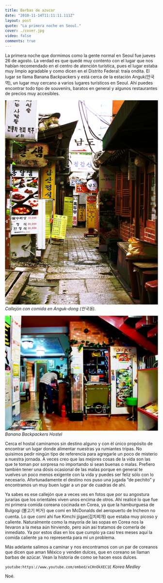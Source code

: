 ```yaml
---
title: Barbas de azucar
date: "2010-11-14T11:11:11.111Z"
layout: post
quote: "La primera noche en Seoul."
cover: ./cover.jpg
video: false
comments: true
---
```


La primera noche que dormimos como la gente normal en Seoul fue jueves 26 de agosto.
La verdad es que quedé muy contento con el lugar que nos habían recomendado en el centro
de atención turística, pues el lugar estaba muy limpio agradable y como dicen en el Distrito
Federal: traía ondita. El lugar se llama Banana Backpackers y está cerca de la estación Anguk(안국역),
un lugar muy cercano a varios lugares turísticos en Seoul. Ahí puedes encontrar todo tipo de souvenirs,
baratos en general y algunos restaurantes de precios muy accesibles.

![Callejón con comida en Anguk-dong (안국동).](./callejon.jpg)
<cite>
  Callejón con comida en Anguk-dong (안국동).
</cite>


![Banana Backpackers Hostel](./bananas.jpg)
<cite>
  Banana Backpackers Hostel
</cite>

Cerca el hostal caminamos sin destino alguno y con él único propósito de encontrar un lugar donde alimentar
nuestras ya rumiantes tripas. No quisimos pedir ningún tipo de  referencia para agregarle un poco de misterio
a nuestra jornada. A veces creo que las mejores cosas de la vida son las que te toman por sorpresa no importando
si sean buenas o malas. Prefiero también tener una dósis ocasional de las malas porque en general te vuelves un
poco menos exigente con la vida y puedes ser feliz sólo con lo necesario. Afortunadamente el destino nos puso
una jugada “de pechito” y encontramos un muy buen lugar a un par de cuadras de ahí.

Ya sabes es ese callejón que a veces ves en fotos que por su angostura jurarías que los orientales viven
unos encima de otros. Ahí realicé lo que fue mi primera comida coreana cocinada en Corea, ya que la
hamburguesa de Bulgogi (불고기 버거) que comí en McDonalds del aeropuerto de Incheon no cuenta. Lo que
comí ahí  fue Kimchi jjigae(김치찌개) que estaba muy picoso y caliente. Naturalmente como la mayoría de
las sopas en Corea nos la llevaron a la mesa aún hirviendo, pero aún así tratamos de comerla de inmediato.
Ya por estos días en los que cumplo ya casi tres meses aquí la comida caliente ya no representa para mí un problema.

Más adelante salimos a caminar y nos encontramos con un par de coreanos que dicen que aman México y venden dulces,
que en coreano se llaman barbas de azúcar. Vean la historia de como se hacen esos dulces.

`youtube:https://www.youtube.com/embed/xCHnOkXEC1E`
<cite>
  Korea Medley
</cite>


Noé.
